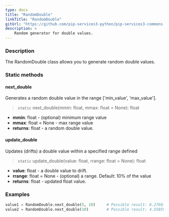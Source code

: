 ```yaml
---
type: docs
title: "RandomDouble"
linkTitle: "RandomDouble"
gitUrl: "https://github.com/pip-services3-python/pip-services3-commons-python"
description: >
    Random generator for double values.
---
```


### Description

The RandomDouble class allows you to generate random double values.

### Static methods

#### next_double
Generates a random double value in the range ['min_value', 'max_value'].

> `static` next_double(mmin: float, mmax: float = None): float

- **mmin**: float - (optional) minimum range value
- **mmax**: float = None - max range value
- **returns**: float - a random double value.

#### update_double
Updates (drifts) a double value within a specified range defined

> `static` update_double(value: float, rrange: float = None): float

- **value**: float - a double value to drift.
- **rrange**: float = None - (optional) a range. Default: 10% of the value
- **returns**: float - updated float value.

### Examples

```python
value1 = RandomDouble.next_double(5, 10)     # Possible result: 8.276012024925908
value2 = RandomDouble.next_double(10)        # Possible result: 4.558593480049594
```
